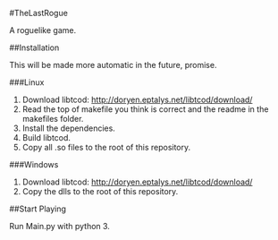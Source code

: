 #TheLastRogue

A roguelike game.

##Installation

This will be made more automatic in the future, promise.

###Linux

1. Download libtcod: http://doryen.eptalys.net/libtcod/download/
2. Read the top of makefile you think is correct and the readme in the makefiles folder.
3. Install the dependencies.
3. Build libtcod.
4. Copy all .so files to the root of this repository.

###Windows

1. Download libtcod: http://doryen.eptalys.net/libtcod/download/
2. Copy the dlls to the root of this repository.

##Start Playing

Run Main.py with python 3.

